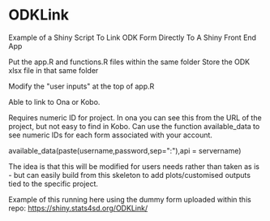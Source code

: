 # ODKLink
Example of a Shiny Script To Link ODK Form Directly To A Shiny Front End App

Put the app.R and functions.R files within the same folder
Store the ODK xlsx file in that same folder

Modify the "user inputs" at the top of app.R

Able to link to Ona or Kobo.

Requires numeric ID for project. In ona you can see this from the URL of the project, but not easy to find in Kobo. Can use the function available_data to see numeric IDs for each form associated with your account.

available_data(paste(username,password,sep=":"),api = servername)

The idea is that this will be modified for users needs rather than taken as is - but can easily build from this skeleton to add plots/customised outputs tied to the specific project.

Example of this running here using the dummy form uploaded within this repo:
https://shiny.stats4sd.org/ODKLink/
